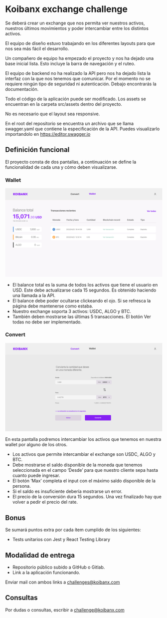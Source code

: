 # Koibanx exchange challenge

Se deberá crear un exchange que nos permita ver nuestros activos, nuestros últimos movimientos y poder intercambiar entre los distintos activos.

El equipo de diseño estuvo trabajando en los diferentes layouts para que nos sea más fácil el desarrollo.

Un compañero de equipo ha empezado el proyecto y nos ha dejado una base inicial lista. Esto incluye la barra de navegación y el ruteo.

El equipo de backend no ha realizado la API pero nos ha dejado lista la interfaz con la que nos tenemos que comunicar. Por el momento no se requiere ningún tipo de seguridad ni autenticación. Debajo encontrarás la documentación.

Todo el código de la aplicación puede ser modificado. Los assets se encuentran en la carpeta src/assets dentro del proyecto.

No es necesario que el layout sea responsive.

En el root del repositorio se encuentra un archivo que se llama swagger.yaml que contiene la especificación de la API. Puedes visualizarlo importandolo en https://editor.swagger.io

## Definición funcional

El proyecto consta de dos pantallas, a continuación se define la funcionalidad de cada una y cómo deben visualizarse.

### Wallet
![Wallet](./public/ui/wallet.png)

- El balance total es la suma de todos los activos que tiene el usuario en USD. Este debe actualizarse cada 15 segundos. Es obtenido haciendo una llamada a la API.
- El balance debe poder ocultarse clickeando el ojo. Si se refresca la página debe mantenerse como estaba.
- Nuestro exchange soporta 3 activos: USDC, ALGO y BTC.
- También deben mostrarse las últimas 5 transacciones. El botón Ver todas no debe ser implementado.


### Convert 
![Wallet](./public/ui/convert.png)

En esta pantalla podremos intercambiar los activos que tenemos en nuestra wallet por alguno de los otros.

- Los activos que permite intercambiar el exchange son USDC, ALGO y BTC.
- Debe mostrarse el saldo disponible de la moneda que tenemos seleccionada en el campo ‘Desde’ para que nuestro cliente sepa hasta cuanto puede ingresar.
- El botón ‘Max’ completa el input con el máximo saldo disponible de la persona.
- Si el saldo es insuficiente debería mostrarse un error.
- El precio de la conversión dura 15 segundos. Una vez finalizado hay que volver a pedir el precio del rate.


## Bonus
Se sumará puntos extra por cada ítem cumplido de los siguientes:
- Tests unitarios con Jest y React Testing Library

## Modalidad de entrega
- Repositorio público subido a GitHub o Gitlab.
- Link a la aplicación funcionando.

Enviar mail con ambos links a challenges@koibanx.com

## Consultas
Por dudas o consultas, escribir a challenge@koibanx.com
